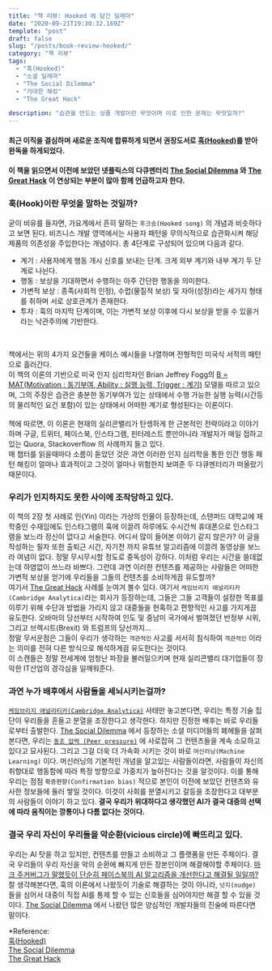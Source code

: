 ```yaml
---
title: "책 리뷰: Hooked 에 담긴 딜레마"
date: "2020-09-21T19:30:32.169Z"
template: "post"
draft: false
slug: "/posts/book-review-hooked/"
category: "책 리뷰"
tags:
  - "훅(Hooked)"
  - "소셜 딜레마"
  - "The Social Dilemma"
  - "거대한 해킹"
  - "The Great Hack"

description: "습관을 만드는 상품 개발이란 무엇이며 이로 인한 문제는 무엇일까?"
---
```


#### 최근 이직을 결심하며 새로운 조직에 합류하게 되면서 권장도서로 [훅(Hooked)](http://www.kyobobook.co.kr/product/detailViewKor.laf?mallGb=&ejkGb=KOR&barcode=9791185424194)를 받아 완독을 하게되었다.
#### 이 책을 읽으면서 이전에 보았던 넷플릭스의 다큐멘터리 [The Social Dilemma](https://en.wikipedia.org/wiki/The_Social_Dilemma) 와 [The Great Hack](https://en.wikipedia.org/wiki/The_Great_Hack) 이 연상되는 부분이 많아 함께 언급하고자 한다.


### 훅(Hook)이란 무엇을 말하는 것일까?
굳이 비유를 들자면, 가요계에서 흔히 말하는 `후크송(Hooked song)` 의 개념과 비슷하다고 보면 된다. 비즈니스 개발 영역에서는 사용자 패턴을 무의식적으로 습관화시켜 해당 제품의 의존성을 주입한다는 개념이다.
총 4단계로 구성되어 있으며 다음과 같다.
* 계기 : 사용자에게 행동 개시 신호를 보내는 단계. 크게 외부 계기와 내부 계기 두 단계로 나뉜다.
* 행동 : 보상을 기대하면서 수행하는 아주 간단한 행동을 의미한다.
* 가변적 보상 : 종족(사회적 인정), 수렵(물질적 보상) 및 자아(성장)라는 세가지 형태를 취하며 서로 상호관계가 존재한다.
* 투자 : 훅의 마지막 단계이며, 이는 가변적 보상 이후에 다시 보상을 받을 수 있을거라는 낙관주의에 기반한다.
</br>

책에서는 위의 4가지 요건들을 케이스 예시들을 나열하며 전형적인 미국식 서적의 패턴으로 흘러간다.</br>
이 책의 이론의 기반으로 미국 인지 심리학자인 Brian Jeffrey Fogg의 [B = MAT(Motivation : 동기부여, Ability : 실행 능력, Trigger : 계기)](https://www.behaviormodel.org/) 모델을 따르고 있으며,
그의 주장은 습관은 충분한 동기부여가 있는 상태에서 수행 가능한 실행 능력(시간등의 물리적인 요건 포함)이 있는 상태에서 어떠한 계기로 형성된다는 이론이다. </br>
</br>
책에 따르면, 이 이론은 현재의 실리콘밸리가 탄셍하게 한 근본적인 전략이라고 이야기 하며 구글, 트위터, 페이스북, 인스타그램, 핀터레스트 뿐만아니라 개발자가 매일 접하고 있는 Quora, Stackoverflow 의 사례까지 들고 있다.
</br>
매 챕터를 읽을때마다 소름이 돋았던 것은 과연 이러한 인지 심리학을 통한 인간 행동 패턴 해킹이 얼마나 효과적이고 그것이 얼마나 위험한지 보여준 두 다큐멘터리가 떠올랐기 때문이다. 

### 우리가 인지하지도 못한 사이에 조작당하고 있다.
이 책의 2장 첫 사례로 인(Yin) 이라는 가상의 인물이 등장하는데, 스탠퍼드 대학교에 재학중인 수재임에도 인스타그램의 훅에 이끌려 하루에도 수시간씩 휴대폰으로 인스타그램을 보느라 정신이 없다고 서술한다.
어디서 많이 들어본 이야기 같지 않은가? 이 글을 작성하는 필자 또한 출퇴근 시간, 자기전 까지 유튜브 알고리즘에 이끌려 동영상을 보느라 여념이 없다.
정말 무시무시할 정도로 중독성이 강하다. 이처럼 우리는 시간을 쓸데없는데 하염없이 쓰느라 바쁘다. 그런데 과연 이러한 컨텐츠를 제공하는 사람들은 어떠한 가변적 보상을 얻기에 우리들을 그들의 컨텐츠를 소비하게끔 유도할까?</br>
여기서 [The Great Hack](https://en.wikipedia.org/wiki/The_Great_Hack) 사례를 눈여겨 볼수 있다. 여기서 `케임브리지 애널리티카(Cambridge Analytica)`라는 회사가 등장하는데,
그들은 그들 고객들이 설정한 목표를 이루기 위해 수단과 방법을 가리지 않고 대중들을 현혹하고 편향적인 사고를 가지게끔 유도한다.
오바마의 당선부터 시작하여 인도 및 중남미 국가에서 벌여졌던 반정부 시위, 그리고 브렉시트(Brexit) 와 트럼프의 당선까지...</br>
정말 무서운점은 그들이 우리가 생각하는 `객관적인` 사고를 서서히 침식하여 `객관적인` 이라는 의미를 전혀 다른 방식으로 해석하게끔 유도한다는 것이다.</br>
이 스캔들은 정말 전세계에 엄청난 파장을 불러일으키며 현재 실리콘밸리 대기업들이 장악한 IT산업의 경각심을 일깨워준다.

### 과연 누가 배후에서 사람들을 세뇌시키는걸까?
[`케임브리지 애널리티카(Cambridge Analytica)`](https://ko.wikipedia.org/wiki/%ED%8E%98%EC%9D%B4%EC%8A%A4%EB%B6%81-%EC%BC%80%EC%9E%84%EB%B8%8C%EB%A6%AC%EC%A7%80_%EC%95%A0%EB%84%90%EB%A6%AC%ED%8B%B0%EC%B9%B4_%EC%A0%95%EB%B3%B4_%EC%9C%A0%EC%B6%9C_%EC%82%AC%EA%B1%B4) 사태만 놓고본다면, 우리는 특정 기술 집단이 우리들을 흔들고 분열을 조장한다고 생각한다. 하지만 진정한 배후는 바로 우리들로부터 출발한다. [The Social Dilemma](https://en.wikipedia.org/wiki/The_Social_Dilemma) 에서 등장하는 소셜 미디어들의 폐헤들을 살펴본다면, 우리는 [`동조 압력 (Peer pressure)`](https://ko.wikipedia.org/wiki/%EB%8F%99%EC%A1%B0_%EC%95%95%EB%A0%A5) 에 사로잡혀 그 컨텐츠들을 계속 소모하고 있다고 묘사된다. 그리고 그걸 더욱 더 가속화 시키는 것이 바로 `머신러닝(Machine Learning)` 이다. 머신러닝의 기본적인 개념을 알고있는 사람들이라면, 사람들이 자신의 취향대로 행동함에 따라 특정 방향으로 가중치가 높아진다는 것을 알것이다. 이를 통해 우리는 점점 `확증편향(Confirmation bias)` 적으로 본인이 이전에 보았던 컨텐츠와 유사한 정보들에 둘러 쌓일 것이다. 이것이 사회를 분열시키고 갈등을 조장한다고 대부분의 사람들이 이야기 하고 있다. **결국 우리가 위대하다고 생각했던 AI가 결국 대중의 선택에 따라 움직이는 깡통이나 다름 없다는 것이다.**

### 결국 우리 자신이 우리들을 악순환(vicious circle)에 빠뜨리고 있다.
우리는 AI 탓을 하고 있지만, 컨텐츠를 만들고 소비하고 그 플랫폼을 만든 주체이다. 결국 우리들이 우리 자신을 악의 순환에 빠지게 만든 장본인이며 해결해야할 주체이다. [마크 주커버그가 말했듯이 단순히 페이스북의 AI 알고리즘을 개선한다고 해결될 일일까?](https://thestreetjournal.org/2020/09/facebook-preparing-exceptional-measures-if-us-election-descends-into-violent-chaos/) 잘 생각해본다면, 훅의 이론에서 나왔듯이 기술로 해결하는 것이 아니라, `넛지(nudge)` 들을 심어서 대중이 직접 AI를 통제 할 수 있는 신호들을 심어야지만 해결 할 수 있을 것이다. [The Social Dilemma](https://en.wikipedia.org/wiki/The_Social_Dilemma) 에서 나왔던 많은 양심적인 개발자들의 진술에 따른다면 말이다.


\*Reference:<br/>
[훅(Hooked)](http://www.kyobobook.co.kr/product/detailViewKor.laf?mallGb=&ejkGb=KOR&barcode=9791185424194)<br/>
[The Social Dilemma](https://en.wikipedia.org/wiki/The_Social_Dilemma)<br/>
[The Great Hack](https://en.wikipedia.org/wiki/The_Great_Hack)<br/>
